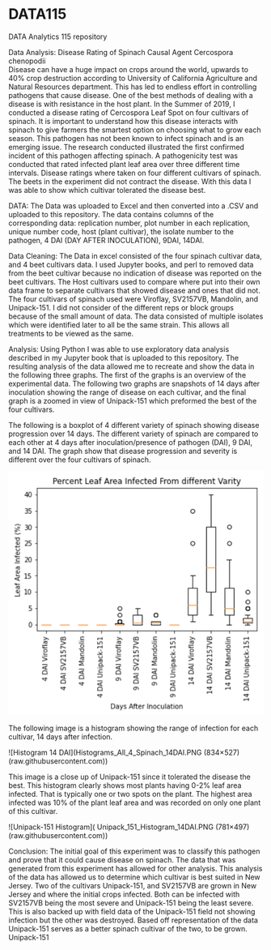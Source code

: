 # DATA115
DATA Analytics 115 repository

Data Analysis: Disease Rating of Spinach Causal Agent Cercospora chenopodii  
Disease can have a huge impact on crops around the world, upwards to 40% crop destruction according to University of California Agriculture and Natural Resources department. This has led to endless effort in controlling pathogens that cause disease. One of the best methods of dealing with a disease is with resistance in the host plant. In the Summer of 2019, I conducted a disease rating of Cercospora Leaf Spot on four cultivars of spinach. It is important to understand how this disease interacts with spinach to give farmers the smartest option on choosing what to grow each season. This pathogen has not been known to infect spinach and is an emerging issue. The research conducted illustrated the first confirmed incident of this pathogen affecting spinach. 
	A pathogenicity test was conducted that rated infected plant leaf area over three different time intervals. Disease ratings where taken on four different cultivars of spinach. The beets in the experiment did not contract the disease. With this data I was able to show which cultivar tolerated the disease best.


DATA: The Data was uploaded to Excel and then converted into a .CSV and uploaded to this repository. The data contains columns of the corresponding data: replication number, plot number in each replication, unique number code, host (plant cultivar), the isolate number to the pathogen, 4 DAI (DAY AFTER INOCULATION), 9DAI, 14DAI. 

Data Cleaning:  The Data in excel consisted of the four spinach cultivar data, and 4 beet cultivars data. I used Jupyter books, and perl to removed data from the beet cultivar because no indication of disease was reported on the beet cultivars. The Host cultivars used to compare where put into their own data frame to separate cultivars that showed disease and ones that did not. The four cultivars of spinach used were Viroflay, SV2157VB, Mandolin, and Unipack-151. I did not consider of the different reps or block groups because of the small amount of data. The data consisted of multiple isolates which were identified later to all be the same strain. This allows all treatments to be viewed as the same. 


Analysis: Using Python I was able to use exploratory data analysis described in my Jupyter book that is uploaded to this repository. The resulting analysis of the data allowed me to recreate and show the data in the following three graphs. The first of the graphs is an overview of the experimental data. The following two graphs are snapshots of 14 days after inoculation showing the range of disease on each cultivar, and the final graph is a zoomed in view of Unipack-151 which preformed the best of the four cultivars. 

The following is a boxplot of 4 different variety of spinach showing disease progression over 14 days. The different variety of spinach are compared to each other at 4 days after inoculation/presence of pathogen (DAI), 9 DAI, and 14 DAI. The graph show that disease progression and severity is different over the four cultivars of spinach. 


![Percent Infected Leaf Are](https://raw.githubusercontent.com/Tomsyno/DATA115/master/HISTOGRAM_ALLSPINACH_FIXXED%20NAMES.PNG)

The following image is a histogram showing the range of infection for each cultivar, 14 days after infection.


![Histogram 14 DAI](Histograms_All_4_Spinach_14DAI.PNG (834×527) (raw.githubusercontent.com))


This image is a close up of Unipack-151 since it tolerated the disease the best.  This histogram clearly shows most plants having 0-2% leaf area infected. That is typically one or two spots on the plant. The highest area infected was 10% of the plant leaf area and was recorded on only one plant of this cultivar. 


![Unipack-151 Histogram]( Unipack_151_Histogram_14DAI.PNG (781×497) (raw.githubusercontent.com))


Conclusion: The initial goal of this experiment was to classify this pathogen and prove that it could cause disease on spinach. The data that was generated from this experiment has allowed for other analysis. This analysis of the data has allowed us to determine which cultivar is best suited in New Jersey. Two of the cultivars Unipack-151, and SV2157VB are grown in New Jersey and where the initial crops infected. Both can be infected with SV2157VB being the most severe and Unipack-151 being the least severe. This is also backed up with field data of the Unipack-151 field not showing infection but the other was destroyed. Based off representation of the data Unipack-151 serves as a better spinach cultivar of the two, to be grown. Unipack-151  
